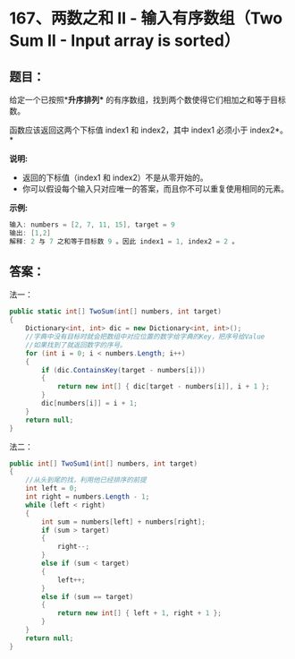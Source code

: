 # 167、两数之和 II - 输入有序数组（Two Sum II - Input array is sorted）

## 题目：

给定一个已按照***升序排列\*** 的有序数组，找到两个数使得它们相加之和等于目标数。

函数应该返回这两个下标值 index1 和 index2，其中 index1 必须小于 index2*。*

**说明:**

- 返回的下标值（index1 和 index2）不是从零开始的。
- 你可以假设每个输入只对应唯一的答案，而且你不可以重复使用相同的元素。

**示例:**

```csharp
输入: numbers = [2, 7, 11, 15], target = 9
输出: [1,2]
解释: 2 与 7 之和等于目标数 9 。因此 index1 = 1, index2 = 2 。
```

## 答案：

法一：

```csharp
public static int[] TwoSum(int[] numbers, int target)
{
    Dictionary<int, int> dic = new Dictionary<int, int>();
    //字典中没有目标时就会把数组中对应位置的数字给字典的Key，把序号给Value
    //如果找到了就返回数字的序号。
    for (int i = 0; i < numbers.Length; i++)
    {
        if (dic.ContainsKey(target - numbers[i])) 
        {
            return new int[] { dic[target - numbers[i]], i + 1 };
        }
        dic[numbers[i]] = i + 1;
    }
    return null;
}
```

法二：

```csharp
public int[] TwoSum1(int[] numbers, int target)
{	
    //从头到尾的找，利用他已经排序的前提
    int left = 0;
    int right = numbers.Length - 1;
    while (left < right)
    {
        int sum = numbers[left] + numbers[right];
        if (sum > target)
        {
            right--;
        }
        else if (sum < target)
        {
            left++;
        }
        else if (sum == target)
        {
            return new int[] { left + 1, right + 1 };
        }
    }
    return null;
}
```

